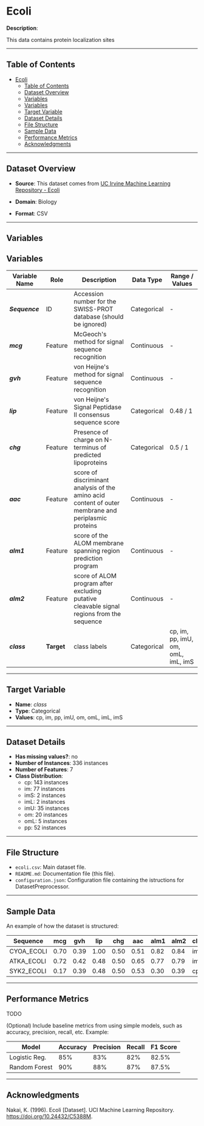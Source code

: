 # Ecoli

**Description**:  

This data contains protein localization sites

---

## Table of Contents
- [Ecoli](#ecoli)
  - [Table of Contents](#table-of-contents)
  - [Dataset Overview](#dataset-overview)
  - [Variables](#variables)
  - [Variables](#variables-1)
  - [Target Variable](#target-variable)
  - [Dataset Details](#dataset-details)
  - [File Structure](#file-structure)
  - [Sample Data](#sample-data)
  - [Performance Metrics](#performance-metrics)
  - [Acknowledgments](#acknowledgments)

---

## Dataset Overview

- **Source**: This dataset comes from [UC Irvine Machine Learning Repository - Ecoli](https://archive.ics.uci.edu/dataset/39/ecoli)
  
- **Domain**: Biology

- **Format**: CSV  

---

## Variables

## Variables

| Variable Name | Role | Description | Data Type | Range / Values |
| --- | --- | --- | --- | --- |
| ***Sequence*** | ID | Accession number for the SWISS-PROT database (should be ignored) | Categorical | - |
| ***mcg*** | Feature | McGeoch's method for signal sequence recognition | Continuous | - |
| ***gvh*** | Feature | von Heijne's method for signal sequence recognition | Continuous | - |
| ***lip*** | Feature | von Heijne's Signal Peptidase II consensus sequence score | Categorical | 0.48 / 1 |
| ***chg*** | Feature | Presence of charge on N-terminus of predicted lipoproteins | Categorical | 0.5 / 1 |
| ***aac*** | Feature | score of discriminant analysis of the amino acid content of outer membrane and periplasmic proteins | Continuous | - |
| ***alm1*** | Feature | score of the ALOM membrane spanning region prediction program | Continuous | - |
| ***alm2*** | Feature | score of ALOM program after excluding putative cleavable signal regions from the sequence | Continuous | - |
| ***class*** | **Target** | class labels | Categorical | cp, im, pp, imU, om, omL, imL, imS |

---

## Target Variable

- **Name**: *class*
- **Type**: Categorical
- **Values**: cp, im, pp, imU, om, omL, imL, imS

---

## Dataset Details

- **Has missing values?**: no
- **Number of Instances**: 336 instances 
- **Number of Features**: 7
- **Class Distribution**:
  - cp: 143 instances
  - im: 77 instances
  - imS: 2 instances
  - imL: 2 instances
  - imU: 35 instances
  - om: 20 instances
  - omL: 5 instances
  - pp: 52 instances

---

## File Structure

- `ecoli.csv`: Main dataset file.  
- `README.md`: Documentation file (this file).  
- `configuration.json`: Configuration file containing the istructions for DatasetPreprocessor.  

---

## Sample Data

An example of how the dataset is structured:

| Sequence | mcg | gvh | lip | chg | aac | alm1 | alm2 | class |
|----------|-----|-----|-----|-----|-----|------|------|-------|
| CYOA_ECOLI | 0.70 | 0.39 | 1.00 | 0.50 | 0.51 | 0.82 | 0.84 | imL |
| ATKA_ECOLI | 0.72 | 0.42 | 0.48 | 0.50 | 0.65 | 0.77 | 0.79 | imU |
| SYK2_ECOLI | 0.17 | 0.39 | 0.48 | 0.50 | 0.53 | 0.30 | 0.39 | cp |

---

## Performance Metrics

TODO

(Optional) Include baseline metrics from using simple models, such as accuracy, precision, recall, etc. Example:

| Model         | Accuracy | Precision | Recall | F1 Score |
|---------------|----------|-----------|--------|----------|
| Logistic Reg. | 85%      | 83%       | 82%    | 82.5%    |
| Random Forest | 90%      | 88%       | 87%    | 87.5%    |

---

## Acknowledgments

Nakai, K. (1996). Ecoli [Dataset]. UCI Machine Learning Repository. https://doi.org/10.24432/C5388M.

